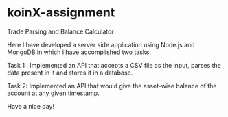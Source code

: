 # koinX-assignment

Trade Parsing and Balance Calculator

Here I have developed a server side application using Node.js and MongoDB in which i have accomplished two tasks.

Task 1 : Implemented an API that accepts a CSV file as the input, parses the data present in it
and stores it in a database.

Task 2: Implemented an API that would give the asset-wise balance of the account at any
given timestamp.

Have a nice day!
